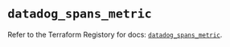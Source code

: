 # `datadog_spans_metric`

Refer to the Terraform Registory for docs: [`datadog_spans_metric`](https://registry.terraform.io/providers/datadog/datadog/3.33.0/docs/resources/spans_metric).
